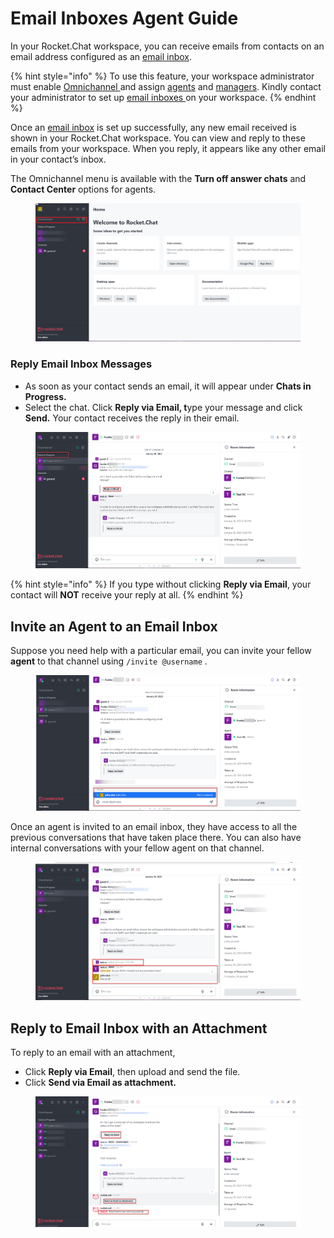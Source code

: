 # Email Inboxes Agent Guide

In your Rocket.Chat workspace, you can receive emails from contacts on an email address configured as an [email inbox](https://docs.rocket.chat/use-rocket.chat/rocket.chat-workspace-administration/email-inboxes).

{% hint style="info" %}
To use this feature, your workspace administrator must enable [Omnichannel ](https://docs.rocket.chat/guides/administration/settings/omnichannel-admins-guide#enable-omnichannel)and assign [agents](https://docs.rocket.chat/guides/omnichannel/agents) and [managers](https://docs.rocket.chat/guides/omnichannel/managers). Kindly contact your administrator to set up [email inboxes ](https://docs.rocket.chat/use-rocket.chat/rocket.chat-workspace-administration/email-inboxes)on your workspace.
{% endhint %}

Once an [email inbox](https://docs.rocket.chat/use-rocket.chat/rocket.chat-workspace-administration/email-inboxes) is set up successfully, any new email received is shown in your Rocket.Chat workspace. You can view and reply to these emails from your workspace. When you reply, it appears like any other email in your contact’s inbox.&#x20;

The Omnichannel menu is available with the **Turn off answer chats** and **Contact Center** options for agents.

<figure><img src="../../.gitbook/assets/image (37) (2).png" alt=""><figcaption></figcaption></figure>

### Reply Email Inbox Messages

* As soon as your contact sends an email, it will appear under **Chats in Progress.**
* Select the chat. Click **Reply via Email, t**ype your message and click **Send.** Your contact receives the reply in their email.

<figure><img src="../../.gitbook/assets/image (27).png" alt=""><figcaption></figcaption></figure>

{% hint style="info" %}
If you type without clicking **Reply via Email**, your contact will **NOT** receive your reply at all.
{% endhint %}

## Invite an Agent to an Email Inbox

Suppose you need help with a particular email, you can invite your fellow **agent** to that channel using `/invite @username` .

<figure><img src="../../.gitbook/assets/image (10).png" alt=""><figcaption></figcaption></figure>

Once an agent is invited to an email inbox, they have access to all the previous conversations that have taken place there. You can also have internal conversations with your fellow agent on that channel.

<figure><img src="../../.gitbook/assets/image (22) (1).png" alt=""><figcaption></figcaption></figure>

## Reply to Email Inbox with an Attachment

To reply to an email with an attachment,

* Click **Reply via Email**, then upload and send the file.
* Click **Send via Email as attachment.**

<figure><img src="../../.gitbook/assets/image (18) (2).png" alt=""><figcaption></figcaption></figure>

